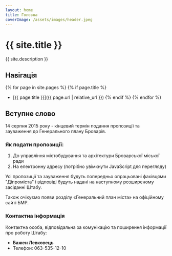 ```yaml
---
layout: home
title: Головна
coverImage: /assets/images/header.jpeg
---
```


# {{ site.title }}

{{ site.description }}

## Навігація

{% for page in site.pages %}
{% if page.title %}
- [{{ page.title }}]({{ page.url | relative_url }})
{% endif %}
{% endfor %}

## Вступне слово

14 серпня 2015 року - кінцевий термін подання пропозиції та зауваження до Генерального плану Броварів.

### Як подати пропозиції:

1. До управління містобудування та архітектури Броварської міської ради
2. На електронну адресу (потрібно увімкнути JavaScript для перегляду)

Усі пропозиції та зауваження будуть попередньо опрацьовані фахівцями "Діпроміста" і відповіді будуть надані на наступному розширеному засіданні Штабу.

Також очікуємо появи розділу «Генеральний план міста» на офіційному сайті БМР.

### Контактна інформація

Контактна особа, відповідальна за комунікацію та поширення інформації про роботу Штабу:
- **Бажен Левковець**
- Телефон: 063-535-12-10